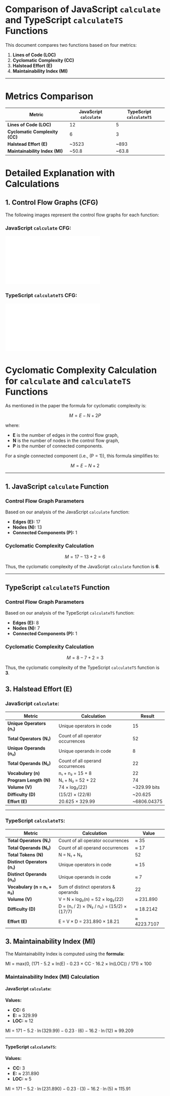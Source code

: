 # Comparison of JavaScript `calculate` and TypeScript `calculateTS` Functions

This document compares two functions based on four metrics:
1. **Lines of Code (LOC)**
2. **Cyclomatic Complexity (CC)**
3. **Halstead Effort (E)**
4. **Maintainability Index (MI)**


----
# Metrics Comparison

| Metric                  | JavaScript `calculate` | TypeScript `calculateTS` |
|-------------------------|----------------------|-------------------------|
|**Lines of Code (LOC)** |               12       |    5                      |
| **Cyclomatic Complexity (CC)** | 6                    | 3                       |
| **Halstead Effort (E)**        | ~3523                | ~893                    |
| **Maintainability Index (MI)**  | ~50.8                | ~63.8                   |


# Detailed Explanation with Calculations

## 1. Control Flow Graphs (CFG)

The following images represent the control flow graphs for each function:

### JavaScript `calculate` CFG:
![JavaScript CFG](calculate_cfg.pdf)

### TypeScript `calculateTS` CFG:
![TypeScript CFG](calculateTS_cfg.pdf)

# Cyclomatic Complexity Calculation for `calculate` and `calculateTS` Functions

As mentioned in the paper the formula for cyclomatic complexity is: 

$$
M = E - N + 2P
$$

where:
- **E** is the number of edges in the control flow graph,
- **N** is the number of nodes in the control flow graph,
- **P** is the number of connected components.

For a single connected component (i.e., \(P = 1\)), this formula simplifies to:

$$
M = E - N + 2
$$

---

## 1. JavaScript `calculate` Function

### Control Flow Graph Parameters

Based on our analysis of the JavaScript `calculate` function:
- **Edges (E):** 17
- **Nodes (N):** 13
- **Connected Components (P):** 1

### Cyclomatic Complexity Calculation

$$
M = 17 - 13 + 2 = 6
$$

Thus, the cyclomatic complexity of the JavaScript `calculate` function is **6**.

---

##  TypeScript `calculateTS` Function

### Control Flow Graph Parameters

Based on our analysis of the TypeScript `calculateTS` function:
- **Edges (E):** 8
- **Nodes (N):** 7
- **Connected Components (P):** 1

### Cyclomatic Complexity Calculation

$$
M = 8 - 7 + 2 = 3
$$

Thus, the cyclomatic complexity of the TypeScript `calculateTS` function is **3**.


## 3. Halstead Effort (E)

### JavaScript `calculate`:
| **Metric**               | **Calculation**                      | **Result**       |
|--------------------------|--------------------------------------|------------------|
| **Unique Operators (n₁)**   | Unique operators in code             | 15               |
| **Total Operators (N₁)**   | Count of all operator occurrences    | 52               |
| **Unique Operands (n₂)**    | Unique operands in code              | 8                |
| **Total Operands (N₂)**     | Count of all operand occurrences     | 22              |
| **Vocabulary (n)**       | n₁ + n₂ = 15 + 8                   | 22               |
| **Program Length (N)**   | N₁ + N₂ = 52 + 22                    | 74               |
| **Volume (V)**           | 74 × log₂(22)                        | ~329.99 bits     |
| **Difficulty (D)**       | (15/2) × (22/8)                     | ~20.625          |
| **Effort (E)**           | 20.625 × 329.99                       | ~6806.04375            |


---

### TypeScript `calculateTS`:

| Metric               | Calculation                                      | Value        |
|----------------------|--------------------------------------------------|-------------|
| **Total Operators (N₁)**   | Count of all operator occurrences            | ≈ 35        |
| **Total Operands (N₂)**    | Count of all operand occurrences             | ≈ 17        |
| **Total Tokens (N)**       | N = N₁ + N₂                                  | 52          |
| **Distinct Operators (n₁)** | Unique operators in code                     | ≈ 15        |
| **Distinct Operands (n₂)**  | Unique operands in code                      | ≈ 7         |
| **Vocabulary (n = n₁ + n₂)** | Sum of distinct operators & operands        | 22         |
| **Volume (V)**             | V = N × log₂(n) = 52 × log₂(22)               | ≈ 231.890   |
| **Difficulty (D)**         | D = (n₁ / 2) × (N₂ / n₂) = (15/2) × (17/7)   | ≈ 18.2142   |
| **Effort (E)**             | E = V × D = 231.890 × 18.21                   | ≈ 4223.7107 |



## 3. Maintainability Index (MI)

The Maintainability Index is computed using the **formula:**

MI = max(0, (171 - 5.2 × ln(E) - 0.23 × CC - 16.2 × ln(LOC)) / 171) × 100

### Maintainability Index (MI) Calculation

#### JavaScript `calculate`:

**Values:**
- **CC:** 6
- **E:** ≈ 329.99
- **LOC:** ≈ 12

MI = $171 - 5.2 \cdot \ln(329.99) - 0.23 \cdot (6) - 16.2 \cdot \ln(12)$ ≈  99.209


---

#### TypeScript `calculateTS`:

**Values:**
- **CC:** 3
- **E:** ≈ 231.890
- **LOC:** ≈ 5

MI = $171 - 5.2 \cdot \ln(231.890) - 0.23 \cdot (3) - 16.2 \cdot \ln(5)$ ≈  115.91

